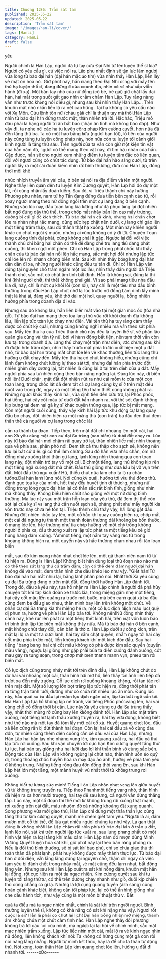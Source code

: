 ```yaml
---
title: Chương 1286: Trảm sát tam
published: 2025-05-22
updated: 2025-05-22
description: 'Trảm sát tam'
image: '/images/han-li/cover/'
tags: [HanLi]
category: HanLi
draft: false
---
```


yêu

Ngươi chính là Hàn Lập, người đã tự tay cứu Đại Nhi từ tên luyện
thể sĩ kia? Ngươi có yêu cầu gì, cứ việc nói ra. Lão phu nhất định
sẽ tận lực làm ngươi vừa lòng tử bào đại hán (đại hán mặc áo
tím) vừa nhìn thấy Hàn Lập, liền lấy vẻ mặt ôn hoà nói.
Giờ phút này, hắn mang theo Đại Nhi cùng với mấy tên thủ hạ
luyện thể sĩ, đang đứng ở cửa doanh địa, nhìn có vẻ như sắp viễn
hành (đi xa).
Một bàn tay nhỏ của nữ đồng (cô bé, bé gái) giữ chặt lấy đại hán,
hai mắt trong suốt gắt gao nhìn chằm chằm Hàn Lập. Tuy rằng
nàng vẫn như trước không nói điều gì, nhưng sau khi nhìn thấy
Hàn Lập... Trên khuôn mặt nhỏ nhắn liền lộ ra nét cao hứng.
Tại hạ không có yêu cầu nào với Xạ Môn. Cứu lệnh tôn nữ (cháu
gài) chỉ là thuận tay mà thôi.Hàn Lập nhìn tử bào đại hán đứng
trước mặt, thản nhiên trả lời.
Hắc hắc, Triệu mỗ đâu phải là hạng người tri ân bất báo (nhận ân
tình mà không báo đáp). Như vậy đi, ta nghe nói các hạ tu luyện
công pháp Kim cương quyết, hơn nữa đã đến tầng thứ ba. Ta có
một hảo bằng hữu (người bạn tốt), tổ tiên của người này cũng
từng tu luyện công pháp này, hơn nữa còn tu luyện tới cảnh giới
kinh người là tầng thứ sáu. Trên người của ta vẫn còn giữ một
kiện tín vật của hắn năm đó, ngươi có thể mang theo vật này, đi
tìm hậu nhân của hắn. Gặp được, hắn sẽ cho ngươi xem những
điểm tu luyện tâm đắc có liên quan, đối với ngươi cũng có chút
tác dụng.
Tử bào đại hán hào sảng cười, từ trên người lấy ra một cái đoản
kiếm nhìn rất bình thường, đưa cho Hàn Lập, đồng thời môi khẽ

nhúc nhích truyền âm vài câu, ở bên tai nói ra địa điểm và tên một
người.
Nghe thấy liên quan đến tu luyện Kim Cương quyết, Hàn Lập hơi
do dự một lát, rồi cũng nhận lấy đoản kiếm.
Sau đó, vị Triệu thành chủ này hướng Phương phu nhân, nam tử
họ Tần đang đứng đưa tiễn bên cạnh cáo từ, rồi xoay người
mang theo nữ đồng ngồi trên một cự lang đang ở bên cạnh.
Nhưng vào lúc này, đầu toan lang kia tưởng như đã phục tùng lại
đột nhiên bất ngờ đứng dậy thủ thế, trong chớp mắt nhảy bắn lên
cao mấy trượng, dường bị cái gì đó kích thích.
Tử bào đại hán cả kinh, nhưng hai chân chợt lóe ra nhàn nhạt
hắc mang, dùng sức kẹp chặt nên dưới, cự lang chỉ gào lên một
tiếng trầm thấp, sau đó thành thật hạ xuống.
Một màn này khiến người khác có chút ngoài ý muốn, nhưng ai
cũng không có ý đi tới.
Chuyện Toan lang cuồng tính đại phát, cũng không phải ít gặp.
Ngược lại đối với việc thành chủ chỉ bằng hai chân có thể dễ
dàng chế trụ lang thú đang phát cuồng, thì khen ngợi một phen.
Chỉ có Hàn Lập trong phút chốc khi thấy chân của tử bào đại hán
nổi lên hắc mang, sắc mặt hơi đổi, nhưng lập tức chỉ lóe lên rồi
nhanh chóng biến mất.
Sau khi nhìn thấy bóng lưng đại hán dần dần đi xa, những người
khác cũng đều tự tản đi. Chỉ có Hàn Lập vẫn đứng tại nguyên chỗ
trầm ngâm một lúc lâu, nhìn thấy đám người đã Triệu thành chủ,
sắc mặt có chút âm tình bất định.
Hẳn là không sai, đúng là thi khí (khí người chết, thi thể) không
phải giả. Vì sao phải mang tiểu nha đầu kia đi, này, chỉ là một cụ
khôi lỗi (con rồi), hay chỉ là một tiểu nha đầu bình thường.trong
đầu Hàn Lập chợt nhớ lại lúc trước nữ đồng bám dính lấy mình
thật là khả ái, đáng yêu, khẽ thở dài một hơi, quay người lại, bỗng
nhiên hướng phía trong doanh địa đi vào.

Nhưng sau đó không lâu, hắn liền biến mất vào tại một gian mộc
ốc (tòa nhà gỗ).
Tử bào đại hán mang theo toa lang thú vừa rời khỏi doanh địa
không lâu, liền lập tức toàn lực chạy như điên. Vài tên thủ hạ tuy
rằng cảm thấy được có chút kỳ quái, nhưng cũng không nghĩ
nhiều mà vẫn theo sát phía sau.
Mấy tên thủ hạ của Triệu thành chủ này đều là luyện thể sĩ, về
phần lão quản gia cùng vài tên tỳ nữ, bởi vì hành động bất tiện,
nên tạm thời vẫn còn lưu tại trong doanh địa.
Lang thú chạy một trận như điên, ước chừng sau khi đi được hơn
trăm dặm, nhìn thấy trước mặt phía trước xuất hiện một ụ đất
nhỏ, tử bào đại hán trong mắt chợt lóe lên vẻ khác thường, liền
túc lang thú hướng ụ đất chạy đến.
Mấy tên thủ hạ có chút không hiểu, nhưng cũng chỉ lãnh đạm
không chút lưỡng lự theo sát tới, nhưng đại hán phía trước đột
nhiên ghìm dây cương lại, tất nhiên là dừng lại ở tại trên đỉnh của
ụ đất.
Mấy người phía sau tự nhiên cũng theo bản năng ngừng lại.
Đúng lúc này, dị biến nổi lên!
Dưới chân, mặt đất đột nhiên nứt ra như cái mồm to của một con
toan lang, trong chốc lát đã đem tất cả cự lang cùng kỵ sĩ ở trên
mặt đều nuốt vào trong đó, ngay cả một tiếng kêu thảm thiết cũng
không phát ra.
Những người khác thấy kinh hãi, vừa định tiến đến cứu trợ, lại
Phốc phốc, hai tiếng, hai cây cốt mâu từ dưới đất bắn nhanh ra,
với thế sét đánh không kịp bưng tai đem hai gã kỵ sĩ khác xuyên
thủng qua, lập tức bị mất mạng.
Còn một người cuối cùng, thấy vậy kinh hãi lập tức khu động cự
lang quay đầu bỏ chạy, đột nhiên hiện ra một mãng thú (con trăn)
ba đầu đen thui đem thân thể cả người và cự lang trong chốc lát

cắn ra thành ba đoạn.
Tiếp theo, trên mặt đất chỉ nhoáng lên một cái, hai con Xà yêu
cùng một con cự đại Sa trùng (sao biển) từ dưới đất chạy ra.
Lúc này tử bào đại hán mới chậm rãi quay trở lại, thản nhiên liếc
mắt nhìn thoáng qua về phía sau, phân phó nói:
Đem tất cả thu thập cho sạch sẽ, không nên lưu lại bất cứ điều gì
có thể làm chứng.
Sau đó hắn vừa nhấc chân, ôm nữ đồng nhảy xuống khỏi thân cự
lang, lạnh lùng nhìn thoáng qua con toan lang này, đột nhiên trở
tay vỗ một cái.
Bịchmột tiếng, lang thú không kịp rên một tiếng ngã xuống đất mà
chết. Đầu thú giống như dưa hấu bị vỡ vụn trên đất.
Một đầu thú ngu xuẩn! Hừ, thiếu chút nữa làm cho ta lộ ra chân
tướng.Đại hán lạnh lùng nói.
Nói cũng kỳ quái, hướng tới yêu thú động thủ, đánh gục tọa kỵ
của mình, hết thảy đều huyết tinh dị thường, nhưng nữ đồng
trong lòng ngực đại hán lại có thần sắc rất bình tĩnh, giống như
nhìn mà không thấy. Không biểu hiện chút nào giống với một nữ
đồng bình thường.
Mà lúc này sau một trận hỗn loạn của yêu thú, đã đem thi thể còn
sót lại của kỵ sĩ và lang thú cắn nuốt sạch sẽ, phảng phất như
mấy người kia vốn trước nay chưa hề tồn tại.
Triệu thành chủ thấy vậy, hài lòng gật đầu. Nhưng đột nhiên nhấc
tay lên, một cỗ hắc khí quay cuồng hiện ra, chớp mắt một cái đã
ngưng tụ thành một thanh đoản thương dài khoảng ba bốn thước,
ô mang lóe lên, hắc thương như tia chớp hướng về một chỗ trống
không người ở phía xa, đầu thương xuất ra lập tức phát ra một
tiếng kêu xé gió hung hăng đâm xuống.
"Ầmmột tiếng, một nắm tay vàng rực từ trong khoảng không hiện
ra, một quyền này và hắc thương chạm nhau rồi tán loạn biến

mất, sau đó kim mang nhàn nhạt chợt lóe lên, một gã thanh niên
nam tử từ từ hiện ra.
Đúng là Hàn Lập!
Không biết hắn dùng loại thủ đoạn nào nào mà có thể theo sát
lang thú cả trăm dặm, còn có thể đem đám người đại hán không
để vào mắt, đem thân hình che dấu khéo léo như vậy.
"Giết hắn!Tử bào đại hán hai mắt nhíu lại, băng lãnh phân phó
nói.
Nhất thời Xà yêu cùng cự đại Sa trùng đang ở trên mặt đất, đồng
thời hướng Hàn Lập đánh tới.
Trong đó, đầu xà yêu này, tựa hồ nhận ra Hàn Lập chính là người
đã phá hủy chuyện tốt khi tập kích đoàn xe trước kia, trong miệng
gầm nhẹ một tiếng, hai cây cốt mâu liền quăng ra trước một
bước, mà bên cạnh quái xà ba đầu cũng đem ba đầu giao nhau,
thân mình bay lên trên không một chút.
Về phần cự đại Sa trùng kia thì miệng hé ra, một cỗ lục dịch (dịch
màu lục) quỷ dị phun ra, hướng về phía Hàn Lập bắn tới.
Không nên!Nữ đồng nhìn thấy cảnh này, khẽ run lên phát ra một
tiếng thét kinh hãi, trên mặt vốn luôn bảo trì bình tĩnh lập tức biến
mất không thấy nữa.
Mà tử bào đại hán ở bên cạnh, mặt không chút thay đổi, căn bản
là thờ ơ.
Hàn Lập dưới sự công kích, trên mặt lại lộ ra một tia cười lạnh,
hai tay nắm chặt quyền, nhắm ngay tới hai cây cốt mâu phía
trước mặt, liền không khách khí một kích đón đầu.
Sau hai tiếng "bang bang, hai chi cốt mâu không có phá được kim
sắc quyền (quyền màu vàng), ngược lại giống như gặp phải búa
tạ điên cuồng đánh xuống, cốt mâu gãy ra từng đoạn, trong chớp
mắt biến thành mảnh vụn, phiêu tán rồi biến mất.

Cỗ lục dịch cũng trong nháy mắt tới trên đỉnh đầu, Hàn Lập không
chút do dự hai vai nhoáng một cái, thân hình hơi mơ hồ, liền thấy
tàn ảnh liên tiếp đã trượt xa đến mấy trượng.
Cỗ lục dịch rơi xuống khoảng không, rồi tan tác rơi trên mặt đất.
Một số lượng lớn bọt trắng lập tức hiện ra, đồng thời phát tán ra
từng trận tanh tưởi, dường như có chứa rất nhiều lực ăn mòn.
Đúng lúc này, hắc quái xà ba đầu lại mượn lục dịch ngăn cản, lập
tức bất ngờ cắn tới.
Mà Hàn Lập tựa hồ không kịp né tránh, vài tiếng Phốc phốcvang
lên, hai vai cùng chỗ cổ đồng thời bị cắn.
Lúc này Xà yêu cùng cự đại Sa trùng thấy vậy, nhất thời mừng rỡ
cũng bay lên không đánh tới.
Hàn Lập sắc mặt trầm xuống, một tiếng hừ lạnh thấu xương
truyền ra, hai tay vừa động, không biết như thế nào mà một tay đã
tóm lấy một cái cổ xà.
Huyết quang chợt lóe, đầu xà liền cứng rắn bị đứt thành hai đoạn.
Còn lại hai cái đầu xà vô cùng đau đớn, tự nhiên càng thêm điên
cuồng cắn xé đầu vai của Hàn Lập, nhưng Hàn Lập hai bàn tay
nhẹ nhàng vung lên, kim quang xuất ra, hai đầu xà thủ lập tức rơi
xuống.
Sau khi vận chuyển tới cực hạn Kim cương quyết tầng thứ tư lực,
hai bàn tay giống như hai lưỡi dao lợi khí thần binh vô cùng sắc
bén.
Động tác của Hàn Lập vẫn không ngừng lại chút nào, thân hình
uốn éo quỷ dị, trong thoáng chốc huyễn hóa ra mấy đạo ảo ảnh,
hướng về phía tam yêu ở không trung.
Những tiếng rống đau đớn đồng thời vang lên, sau khi Hàn Lập
hét lớn một tiếng, một mảnh huyết vũ nhất thời từ không trung rơi
xuống.

Không biết tự lượng sức mình!
Tiếng Hàn Lập nhàn nhạt vang lên giữa huyết vũ từ không trung
truyền ra. Tiếp theo Phanhmột tiếng vang nhỏ, thân hình đã hiện
ra xa hơn mười trượng, hai tay để sau lưng, cả người vẫn đứng
thẳng tắp.
Lúc này, một sổ đoạn thi thể mới từ không trung rơi xuống thật
mạnh, rơi xuống trên cát đất, máu nhuộm đỏ cả những khoảng
đất xung quanh.
Song phương vừa mới giao thủ, Hàn Lập chỉ dùng một thân thần
lực cùng tầng thứ tư kim cương quyết, mạnh mẽ chém giết tam
yêu.
"Ngươi là ai, dám mượn một cỗ thi thể, để lừa gạt nhiều người
chúng ta như vậy. Lá gan thật đúng là không nhỏ!Hàn Lập chậm
rãi nhìn phía tử bào đại hán ở trên ụ đất, lạnh lẽo nói, sát khí trên
người lập tức xuất ra, sau lưng phảng phất có một hình vật hiện
ra loại tầng khí màu xám.
Hàn Lập năm đó mượn dùng Minh Vương Quyết luyện hóa sát
khí, giờ phút này lại theo bản năng phóng ra.
Nếu là đối thủ bình thường, sẽ bị sát khí bao phủ, chỉ sợ chưa
giao thủ thì toàn thân đã phát lạnh, phát huy không được mấy
thành thực lực.
Tử bào đại hán ở đối diện, vẫn lẳng lặng đứng tại nguyên chỗ,
thậm chí ngay cả việc tam yêu bị đánh chết trong nháy mắt, vẻ
mặt cũng đều lạnh nhạt, bất động lặng yên. Nhưng sau khi Hàn
Lập xuất ra sát khí nồng đậm, khuôn mặt hắn lại động, rốt cục
hiện ra một tia ngạc nhiên.
Kim cương quyết sau khi tu luyện tới tầng thứ tư, có thể trên
đường chạy nhanh như gió, đuổi kịp chiến thú cũng chẳng có gì
lạ. Nhưng là lợi dụng quang tuyến (ánh sáng) cùng hoàn cảnh
khác biệt, không cần tới pháp lực, lại có thể ẩn hình giống như
che dấu hành tích, như vậy cũng là một môn bí thuật thú vị. Bất

quá ta điều mà ta ngạc nhiên nhất, chính là sát khí trên người
ngươi. Bình thường luyện thể sĩ, không có khả năng có sát khí
nặng như vậy. Ngươi rốt cuộc là ai? Hẳn là phải có chút lai lịch!
Đại hán bỗng nhiên mở miệng, thanh âm không chứa một chút
cảm tình nào.
Hàn Lập nghe thấy đối phương không trả lời câu hỏi của mình,
mà ngược lại lại hỏi về chính mình, sắc mặt mạc nhiên trầm
xuống. Lập tức liếc nhìn một cái, mắt lộ ra vẻ kinh ngạc nhìn nữ
đồng, liền không khách khí nói:
Ta không có hứng cùng một gã con rối nói năng lằng nhằng.
Ngươi tự mình kết thúc, hay là để cho ta thân tự động thủ.
Nói xong, toàn thân Hàn Lập kim quang chợt lóe lên, hướng ụ đất
đi nhanh tới.
------oOo------

